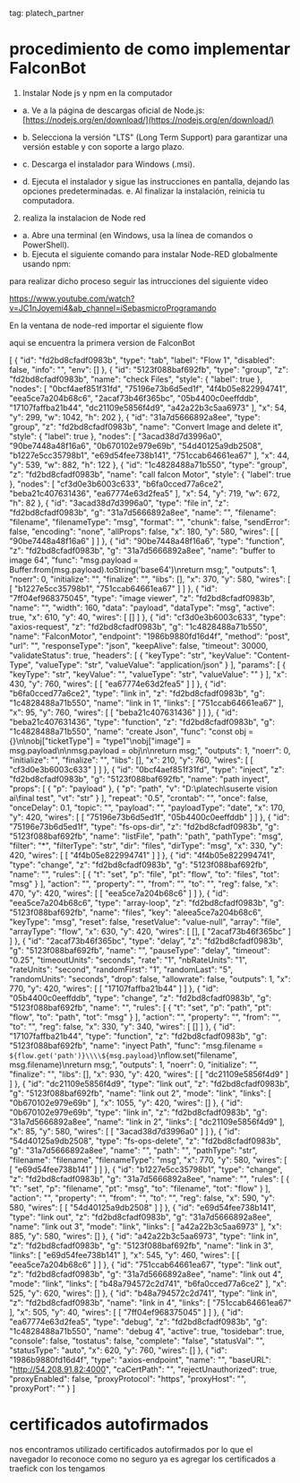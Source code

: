 tag: platech_partner

# procedimiento de como implementar FalconBot


1. Instalar Node js y npm en la computador 

- a. Ve a la página de descargas oficial de Node.js: [https://nodejs.org/en/download/](https://nodejs.org/en/download/) 

- b. Selecciona la versión "LTS" (Long Term Support) para garantizar una versión estable y con soporte a largo plazo. 

- c. Descarga el instalador para Windows (.msi). 

- d. Ejecuta el instalador y sigue las instrucciones en pantalla, dejando las opciones predeterminadas. e. Al finalizar la instalación, reinicia tu computadora.

2. realiza la instalacion de Node red

- a.  Abre una terminal (en Windows, usa la línea de comandos o PowerShell). 
- b.  Ejecuta el siguiente comando para instalar Node-RED globalmente usando npm:


para realizar dicho proceso seguir las intrucciones del siguiente video

https://www.youtube.com/watch?v=JC1nJoyemi4&ab_channel=iSebasmicroProgramando

En la ventana de node-red  importar el siguiente flow




aqui se encuentra la primera version de FalconBot

[
    {
        "id": "fd2bd8cfadf0983b",
        "type": "tab",
        "label": "Flow 1",
        "disabled": false,
        "info": "",
        "env": []
    },
    {
        "id": "5123f088baf692fb",
        "type": "group",
        "z": "fd2bd8cfadf0983b",
        "name": "check Files",
        "style": {
            "label": true
        },
        "nodes": [
            "0bcf4aef851f31fd",
            "75196e73b6d5ed1f",
            "4f4b05e822994741",
            "eea5ce7a204b68c6",
            "2acaf73b46f365bc",
            "05b4400c0eeffddb",
            "17107faffba21b44",
            "dc21109e5856f4d9",
            "a42a22b3c5aa6973"
        ],
        "x": 54,
        "y": 299,
        "w": 1042,
        "h": 202
    },
    {
        "id": "31a7d5666892a8ee",
        "type": "group",
        "z": "fd2bd8cfadf0983b",
        "name": "Convert Image and delete it",
        "style": {
            "label": true
        },
        "nodes": [
            "3acad38d7d3996a0",
            "90be7448a48f16a6",
            "0b670102e979e69b",
            "54d40125a9db2508",
            "b1227e5cc35798b1",
            "e69d54fee738b141",
            "751ccab64661ea67"
        ],
        "x": 44,
        "y": 539,
        "w": 882,
        "h": 122
    },
    {
        "id": "1c4828488a71b550",
        "type": "group",
        "z": "fd2bd8cfadf0983b",
        "name": "call falcon Motor",
        "style": {
            "label": true
        },
        "nodes": [
            "cf3d0e3b6003c633",
            "b6fa0cced77a6ce2",
            "beba21c407631436",
            "ea67774e63d2fea5"
        ],
        "x": 54,
        "y": 719,
        "w": 672,
        "h": 82
    },
    {
        "id": "3acad38d7d3996a0",
        "type": "file in",
        "z": "fd2bd8cfadf0983b",
        "g": "31a7d5666892a8ee",
        "name": "",
        "filename": "filename",
        "filenameType": "msg",
        "format": "",
        "chunk": false,
        "sendError": false,
        "encoding": "none",
        "allProps": false,
        "x": 180,
        "y": 580,
        "wires": [
            [
                "90be7448a48f16a6"
            ]
        ]
    },
    {
        "id": "90be7448a48f16a6",
        "type": "function",
        "z": "fd2bd8cfadf0983b",
        "g": "31a7d5666892a8ee",
        "name": "buffer to image 64",
        "func": "msg.payload = Buffer.from(msg.payload).toString('base64')\nreturn msg;",
        "outputs": 1,
        "noerr": 0,
        "initialize": "",
        "finalize": "",
        "libs": [],
        "x": 370,
        "y": 580,
        "wires": [
            [
                "b1227e5cc35798b1",
                "751ccab64661ea67"
            ]
        ]
    },
    {
        "id": "7ff04ef968375045",
        "type": "image viewer",
        "z": "fd2bd8cfadf0983b",
        "name": "",
        "width": 160,
        "data": "payload",
        "dataType": "msg",
        "active": true,
        "x": 610,
        "y": 40,
        "wires": [
            []
        ]
    },
    {
        "id": "cf3d0e3b6003c633",
        "type": "axios-request",
        "z": "fd2bd8cfadf0983b",
        "g": "1c4828488a71b550",
        "name": "FalconMotor",
        "endpoint": "1986b9880fd16d4f",
        "method": "post",
        "url": "",
        "responseType": "json",
        "keepAlive": false,
        "timeout": 30000,
        "validateStatus": true,
        "headers": [
            {
                "keyType": "str",
                "keyValue": "Content-Type",
                "valueType": "str",
                "valueValue": "application/json"
            }
        ],
        "params": [
            {
                "keyType": "str",
                "keyValue": "",
                "valueType": "str",
                "valueValue": ""
            }
        ],
        "x": 430,
        "y": 760,
        "wires": [
            [
                "ea67774e63d2fea5"
            ]
        ]
    },
    {
        "id": "b6fa0cced77a6ce2",
        "type": "link in",
        "z": "fd2bd8cfadf0983b",
        "g": "1c4828488a71b550",
        "name": "link in 1",
        "links": [
            "751ccab64661ea67"
        ],
        "x": 95,
        "y": 760,
        "wires": [
            [
                "beba21c407631436"
            ]
        ]
    },
    {
        "id": "beba21c407631436",
        "type": "function",
        "z": "fd2bd8cfadf0983b",
        "g": "1c4828488a71b550",
        "name": "create Json",
        "func": "const obj = {}\n\nobj[\"ticketType\"] = \"type1\"\nobj[\"image\"] = msg.payload\n\nmsg.payload = obj\n\nreturn msg;",
        "outputs": 1,
        "noerr": 0,
        "initialize": "",
        "finalize": "",
        "libs": [],
        "x": 210,
        "y": 760,
        "wires": [
            [
                "cf3d0e3b6003c633"
            ]
        ]
    },
    {
        "id": "0bcf4aef851f31fd",
        "type": "inject",
        "z": "fd2bd8cfadf0983b",
        "g": "5123f088baf692fb",
        "name": "path inyect",
        "props": [
            {
                "p": "payload"
            },
            {
                "p": "path",
                "v": "D:\\platech\\suserte vision ai\\final test",
                "vt": "str"
            }
        ],
        "repeat": "0.5",
        "crontab": "",
        "once": false,
        "onceDelay": 0.1,
        "topic": "",
        "payload": "",
        "payloadType": "date",
        "x": 170,
        "y": 420,
        "wires": [
            [
                "75196e73b6d5ed1f",
                "05b4400c0eeffddb"
            ]
        ]
    },
    {
        "id": "75196e73b6d5ed1f",
        "type": "fs-ops-dir",
        "z": "fd2bd8cfadf0983b",
        "g": "5123f088baf692fb",
        "name": "listFile",
        "path": "path",
        "pathType": "msg",
        "filter": "*",
        "filterType": "str",
        "dir": "files",
        "dirType": "msg",
        "x": 330,
        "y": 420,
        "wires": [
            [
                "4f4b05e822994741"
            ]
        ]
    },
    {
        "id": "4f4b05e822994741",
        "type": "change",
        "z": "fd2bd8cfadf0983b",
        "g": "5123f088baf692fb",
        "name": "",
        "rules": [
            {
                "t": "set",
                "p": "file",
                "pt": "flow",
                "to": "files",
                "tot": "msg"
            }
        ],
        "action": "",
        "property": "",
        "from": "",
        "to": "",
        "reg": false,
        "x": 470,
        "y": 420,
        "wires": [
            [
                "eea5ce7a204b68c6"
            ]
        ]
    },
    {
        "id": "eea5ce7a204b68c6",
        "type": "array-loop",
        "z": "fd2bd8cfadf0983b",
        "g": "5123f088baf692fb",
        "name": "files",
        "key": "aleea5ce7a204b68c6",
        "keyType": "msg",
        "reset": false,
        "resetValue": "value-null",
        "array": "file",
        "arrayType": "flow",
        "x": 630,
        "y": 420,
        "wires": [
            [],
            [
                "2acaf73b46f365bc"
            ]
        ]
    },
    {
        "id": "2acaf73b46f365bc",
        "type": "delay",
        "z": "fd2bd8cfadf0983b",
        "g": "5123f088baf692fb",
        "name": "",
        "pauseType": "delay",
        "timeout": "0.25",
        "timeoutUnits": "seconds",
        "rate": "1",
        "nbRateUnits": "1",
        "rateUnits": "second",
        "randomFirst": "1",
        "randomLast": "5",
        "randomUnits": "seconds",
        "drop": false,
        "allowrate": false,
        "outputs": 1,
        "x": 770,
        "y": 420,
        "wires": [
            [
                "17107faffba21b44"
            ]
        ]
    },
    {
        "id": "05b4400c0eeffddb",
        "type": "change",
        "z": "fd2bd8cfadf0983b",
        "g": "5123f088baf692fb",
        "name": "",
        "rules": [
            {
                "t": "set",
                "p": "path",
                "pt": "flow",
                "to": "path",
                "tot": "msg"
            }
        ],
        "action": "",
        "property": "",
        "from": "",
        "to": "",
        "reg": false,
        "x": 330,
        "y": 340,
        "wires": [
            []
        ]
    },
    {
        "id": "17107faffba21b44",
        "type": "function",
        "z": "fd2bd8cfadf0983b",
        "g": "5123f088baf692fb",
        "name": "inyect Path",
        "func": "msg.filename = `${flow.get('path')}\\\\${msg.payload}`\nflow.set(\"filename\", msg.filename)\nreturn msg;",
        "outputs": 1,
        "noerr": 0,
        "initialize": "",
        "finalize": "",
        "libs": [],
        "x": 930,
        "y": 420,
        "wires": [
            [
                "dc21109e5856f4d9"
            ]
        ]
    },
    {
        "id": "dc21109e5856f4d9",
        "type": "link out",
        "z": "fd2bd8cfadf0983b",
        "g": "5123f088baf692fb",
        "name": "link out 2",
        "mode": "link",
        "links": [
            "0b670102e979e69b"
        ],
        "x": 1055,
        "y": 420,
        "wires": []
    },
    {
        "id": "0b670102e979e69b",
        "type": "link in",
        "z": "fd2bd8cfadf0983b",
        "g": "31a7d5666892a8ee",
        "name": "link in 2",
        "links": [
            "dc21109e5856f4d9"
        ],
        "x": 85,
        "y": 580,
        "wires": [
            [
                "3acad38d7d3996a0"
            ]
        ]
    },
    {
        "id": "54d40125a9db2508",
        "type": "fs-ops-delete",
        "z": "fd2bd8cfadf0983b",
        "g": "31a7d5666892a8ee",
        "name": "",
        "path": "",
        "pathType": "str",
        "filename": "filename",
        "filenameType": "msg",
        "x": 770,
        "y": 580,
        "wires": [
            [
                "e69d54fee738b141"
            ]
        ]
    },
    {
        "id": "b1227e5cc35798b1",
        "type": "change",
        "z": "fd2bd8cfadf0983b",
        "g": "31a7d5666892a8ee",
        "name": "",
        "rules": [
            {
                "t": "set",
                "p": "filename",
                "pt": "msg",
                "to": "filename",
                "tot": "flow"
            }
        ],
        "action": "",
        "property": "",
        "from": "",
        "to": "",
        "reg": false,
        "x": 590,
        "y": 580,
        "wires": [
            [
                "54d40125a9db2508"
            ]
        ]
    },
    {
        "id": "e69d54fee738b141",
        "type": "link out",
        "z": "fd2bd8cfadf0983b",
        "g": "31a7d5666892a8ee",
        "name": "link out 3",
        "mode": "link",
        "links": [
            "a42a22b3c5aa6973"
        ],
        "x": 885,
        "y": 580,
        "wires": []
    },
    {
        "id": "a42a22b3c5aa6973",
        "type": "link in",
        "z": "fd2bd8cfadf0983b",
        "g": "5123f088baf692fb",
        "name": "link in 3",
        "links": [
            "e69d54fee738b141"
        ],
        "x": 545,
        "y": 460,
        "wires": [
            [
                "eea5ce7a204b68c6"
            ]
        ]
    },
    {
        "id": "751ccab64661ea67",
        "type": "link out",
        "z": "fd2bd8cfadf0983b",
        "g": "31a7d5666892a8ee",
        "name": "link out 4",
        "mode": "link",
        "links": [
            "b48a794572c2d741",
            "b6fa0cced77a6ce2"
        ],
        "x": 525,
        "y": 620,
        "wires": []
    },
    {
        "id": "b48a794572c2d741",
        "type": "link in",
        "z": "fd2bd8cfadf0983b",
        "name": "link in 4",
        "links": [
            "751ccab64661ea67"
        ],
        "x": 505,
        "y": 40,
        "wires": [
            [
                "7ff04ef968375045"
            ]
        ]
    },
    {
        "id": "ea67774e63d2fea5",
        "type": "debug",
        "z": "fd2bd8cfadf0983b",
        "g": "1c4828488a71b550",
        "name": "debug 4",
        "active": true,
        "tosidebar": true,
        "console": false,
        "tostatus": false,
        "complete": "false",
        "statusVal": "",
        "statusType": "auto",
        "x": 620,
        "y": 760,
        "wires": []
    },
    {
        "id": "1986b9880fd16d4f",
        "type": "axios-endpoint",
        "name": "",
        "baseURL": "http://54.208.91.82:4000",
        "caCertPath": "",
        "rejectUnauthorized": true,
        "proxyEnabled": false,
        "proxyProtocol": "https",
        "proxyHost": "",
        "proxyPort": ""
    }
]





# certificados autofirmados

nos encontramos utilizado certificados autofirmados por lo que el navegador lo reconoce como no seguro ya es agregar los certificados a traefick con los tengamos
